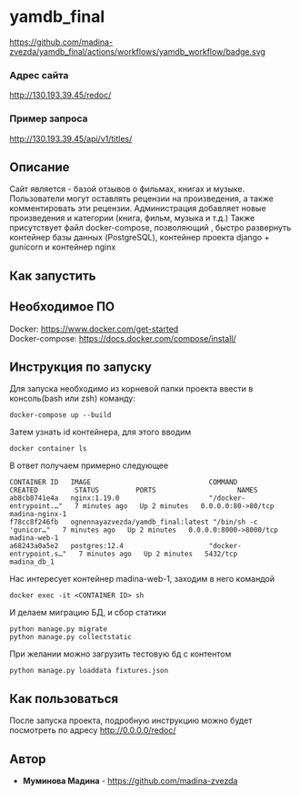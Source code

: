 # yamdb_final
https://github.com/madina-zvezda/yamdb_final/actions/workflows/yamdb_workflow/badge.svg

### Адрес сайта
http://130.193.39.45/redoc/
### Пример запроса
http://130.193.39.45/api/v1/titles/
## Описание
Сайт является - базой отзывов о фильмах, книгах и музыке.
Пользователи могут оставлять рецензии на произведения, а также комментировать эти рецензии.
Администрация добавляет новые произведения и категории (книга, фильм, музыка и т.д.)
Также присутствует файл docker-compose, позволяющий , быстро развернуть контейнер базы данных (PostgreSQL), контейнер проекта django + gunicorn и контейнер nginx
## Как запустить

## Необходимое ПО

Docker: https://www.docker.com/get-started <br />
Docker-compose: https://docs.docker.com/compose/install/

## Инструкция по запуску

Для запуска необходимо из корневой папки проекта ввести в консоль(bash или zsh) команду:
```
docker-compose up --build
```
Затем узнать id контейнера, для этого вводим
```
docker container ls
```
В ответ получаем примерно следующее
```
CONTAINER ID   IMAGE                             COMMAND                  CREATED         STATUS         PORTS                    NAMES
ab8cb8741e4a   nginx:1.19.0                      "/docker-entrypoint.…"   7 minutes ago   Up 2 minutes   0.0.0.0:80->80/tcp       madina-nginx-1
f78cc8f246fb   ognennayazvezda/yamdb_final:latest "/bin/sh -c 'gunicor…"   7 minutes ago   Up 2 minutes   0.0.0.0:8000->8000/tcp   madina-web-1
a68243a0a5e2   postgres:12.4                     "docker-entrypoint.s…"   7 minutes ago   Up 2 minutes   5432/tcp                 madina_db_1
```
Нас интересует контейнер madina-web-1, заходим в него командой
```
docker exec -it <CONTAINER ID> sh
```
И делаем миграцию БД, и сбор статики
```
python manage.py migrate
python manage.py collectstatic
```
При желании можно загрузить тестовую бд с контентом
```
python manage.py loaddata fixtures.json
```
## Как пользоваться

После запуска проекта, подробную инструкцию можно будет посмотреть по адресу http://0.0.0.0/redoc/

## Автор
* **Муминова Мадина** - https://github.com/madina-zvezda
